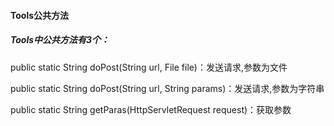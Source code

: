 #### Tools公共方法

##### Tools中公共方法有3个：

public static String doPost\(String url, File file\)：发送请求,参数为文件

public static String doPost\(String url, String params\)：发送请求,参数为字符串

public static String getParas\(HttpServletRequest request\)：获取参数




